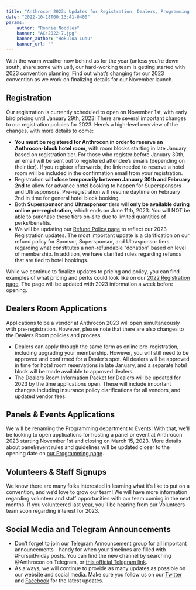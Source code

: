 ```yaml
---
title: "Anthrocon 2023: Updates for Registration, Dealers, Programming!"
date: "2022-10-18T00:13:41-0400"
params:
    author: "Ronnie Noodles"
    banner: "AC+2022-7.jpg"
    banner_author: "Hokuloa Luau"
    banner_url: ""
---
```


With the warm weather now behind us for the year (unless you’re down south, share some with us!), our hard-working team is getting started with 2023 convention planning. Find out what’s changing for our 2023 convention as we work on finalizing details for our November launch.

## Registration

Our registration is currently scheduled to open on November 1st, with early bird pricing until January 29th, 2023! There are several important changes to our registration policies for 2023. Here’s a high-level overview of the changes, with more details to come:

- **You must be registered for Anthrocon in order to reserve an Anthrocon-block hotel room**, with room blocks starting in late January based on registration tier. For those who register before January 30th, an email will be sent out to registered attendee’s emails (depending on their tier). If you register afterwards, the link needed to reserve a hotel room will be included in the confirmation email from your registration.
- Registration will **close temporarily between January 30th and February 2nd** to allow for advance hotel booking to happen for Supersponsors and Ultrasponsors. Pre-registration will resume daytime on February 2nd in time for general hotel block booking.
- Both **Supersponsor** and **Ultrasponsor** tiers will **only be available during online pre-registration,** which ends on June 11th, 2023. You will NOT be able to purchase these tiers on-site due to limited quantities of perks/benefits.
- We will be updating our [Refund Policy page](/refundpolicy) to reflect our 2023 Registration updates. The most important update is a clarification on our refund policy for Sponsor, Supersponsor, and Ultrasponsor tiers regarding what constitutes a non-refundable “donation” based on level of membership. In addition, we have clarified rules regarding refunds that are tied to hotel bookings.

While we continue to finalize updates to pricing and policy, you can find examples of what pricing and perks could look like on our [2022 Registration page](/registration). The page will be updated with 2023 information a week before opening.

## Dealers Room Applications

Applications to be a vendor at Anthrocon 2023 will open simultaneously with pre-registration. However, please note that there are also changes to the Dealers Room policies and process.

- Dealers can apply through the same form as online pre-registration, including upgrading your membership. However, you will still need to be approved and confirmed for a Dealer’s spot. All dealers will be approved in time for hotel room reservations in late January, and a separate hotel block will be made available to approved dealers.
- The [Dealers Room Information Packet](/drip) for Dealers will be updated for 2023 by the time applications open. These will include important changes including insurance policy clarifications for all vendors, and updated vendor fees.

## Panels & Events Applications

We will be renaming the Programming department to Events! With that, we’ll be looking to open applications for hosting a panel or event at Anthrocon 2023 starting November 1st and closing on March 15, 2023. More details about panel/event rules and guidelines will be updated closer to the opening date on [our Programming page](/events-panels).

## Volunteers & Staff Signups

We know there are many folks interested in learning what it’s like to put on a convention, and we’d love to grow our team! We will have more information regarding volunteer and staff opportunities with our team coming in the next months. If you volunteered last year, you’ll be hearing from our Volunteers team soon regarding interest for 2023.

## Social Media and Telegram Announcements

- Don’t forget to join our Telegram Announcement group for all important announcements - handy for when your timelines are filled with #FursuitFriday posts. You can find the new channel by searching @Anthrocon on Telegram, or [this official Telegram link](https://t.me/Anthrocon).
- As always, we will continue to provide as many updates as possible on our website and social media. Make sure you follow us on our [Twitter](https://twitter.com/anthrocon) and [Facebook](https://www.facebook.com/Anthrocon) for the latest updates.
